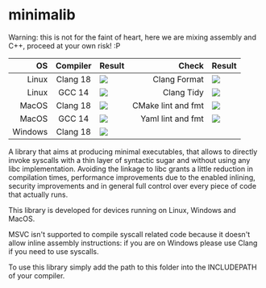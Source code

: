 # minimalib

Warning: this is not for the faint of heart, here we are mixing assembly and C++, proceed at your own risk! :P

| OS      | Compiler  | Result                                                                                                                                                                                      | Check              | Result                                                                                                                                                                                                        |
| -------:|:---------:|:------------------------------------------------------------------------------------------------------------------------------------------------------------------------------------------- | ------------------:|:------------------------------------------------------------------------------------------------------------------------------------------------------------------------------------------------------------- |
| Linux   | Clang 18  | [![](https://github.com/MuAlphaOmegaEpsilon/minimalib/actions/workflows/linux-clang.yml/badge.svg)](https://github.com/MuAlphaOmegaEpsilon/minimalib/actions/workflows/linux-clang.yml)     | Clang Format       | [![](https://github.com/MuAlphaOmegaEpsilon/minimalib/actions/workflows/code-format-style.yml/badge.svg)](https://github.com/MuAlphaOmegaEpsilon/minimalib/actions/workflows/code-format-style.yml)           |
| Linux   | GCC 14    | [![](https://github.com/MuAlphaOmegaEpsilon/minimalib/actions/workflows/linux-gcc.yml/badge.svg)](https://github.com/MuAlphaOmegaEpsilon/minimalib/actions/workflows/linux-gcc.yml)         | Clang Tidy         | [![](https://github.com/MuAlphaOmegaEpsilon/minimalib/actions/workflows/code-static-analysis.yml/badge.svg)](https://github.com/MuAlphaOmegaEpsilon/minimalib/actions/workflows/code-static-analysis.yml)     |
| MacOS   | Clang 18  | [![](https://github.com/MuAlphaOmegaEpsilon/minimalib/actions/workflows/macos-clang.yml/badge.svg)](https://github.com/MuAlphaOmegaEpsilon/minimalib/actions/workflows/macos-clang.yml)     | CMake lint and fmt | [![](https://github.com/MuAlphaOmegaEpsilon/minimalib/actions/workflows/cmake-check.yml/badge.svg)](https://github.com/MuAlphaOmegaEpsilon/minimalib/actions/workflows/cmake-check.yml)                       |
| MacOS   | GCC 14    | [![](https://github.com/MuAlphaOmegaEpsilon/minimalib/actions/workflows/macos-gcc.yml/badge.svg)](https://github.com/MuAlphaOmegaEpsilon/minimalib/actions/workflows/macos-gcc.yml)         | Yaml lint and fmt  | [![](https://github.com/MuAlphaOmegaEpsilon/minimalib/actions/workflows/code-yaml-lint.yml/badge.svg)](https://github.com/MuAlphaOmegaEpsilon/minimalib/actions/workflows/code-yaml-lint.yml)                 |
| Windows | Clang 18  | [![](https://github.com/MuAlphaOmegaEpsilon/minimalib/actions/workflows/windows-clang.yml/badge.svg)](https://github.com/MuAlphaOmegaEpsilon/minimalib/actions/workflows/windows-clang.yml) |

A library that aims at producing minimal executables, that allows to directly invoke syscalls with a thin layer of syntactic sugar and without using any libc implementation.
Avoiding the linkage to libc grants a little reduction in compilation times, performance improvements due to the enabled inlining, security improvements and in general full control over every piece of code that actually runs.

This library is developed for devices running on Linux, Windows and MacOS.

MSVC isn't supported to compile syscall related code because it doesn't allow inline assembly instructions: if you are on Windows please use Clang if you need to use syscalls.

To use this library simply add the path to this folder into the INCLUDEPATH of your compiler.

